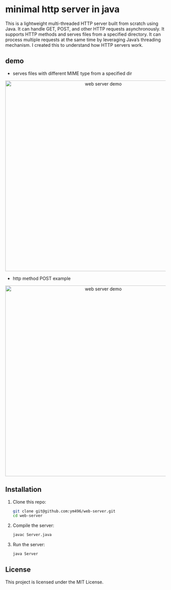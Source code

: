 # minimal http server in java
This is a lightweight multi-threaded HTTP server built from scratch using Java. It can handle GET, POST, and other HTTP requests asynchronously. It supports HTTP methods and serves files from a specified directory. It can process multiple requests at the same time by leveraging Java’s threading mechanism. I created this to understand how HTTP servers work.

## demo
* serves files with different MIME type from a specified dir
<div align="center">
<img src="https://i.imgur.com/GfdiNUL.png" alt="web server demo" width="600" /> </centre>
</div>

* http method POST example
<div align="center">
<img src="https://i.imgur.com/UBxRx3v.png" alt="web server demo" width="600" /> </centre>
</div>

## Installation

1. Clone this repo:
   ```bash
   git clone git@github.com:ym496/web-server.git
   cd web-server
   ```
2. Compile the server:
   ```bash
   javac Server.java
   ```
3. Run the server:
   ```bash
   java Server
   ```
## License

This project is licensed under the MIT License.
